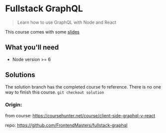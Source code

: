 # Fullstack GraphQL

> Learn how to use GraphQL with Node and React

This course comes with some [slides](https://docs.google.com/presentation/d/1IrGA4PtUEZPVDTBg5_WCMmUapElbFBgLwfSBAp8ft1g/edit?usp=sharing)

## What you'll need

- Node version >= 6

## Solutions

The solution branch has the completed course fo reference. There is no one way to finish this course.
`git checkout solution`

### Origin:

from course: https://coursehunter.net/course/client-side-graphql-v-react

repo: https://github.com/FrontendMasters/fullstack-graphql
